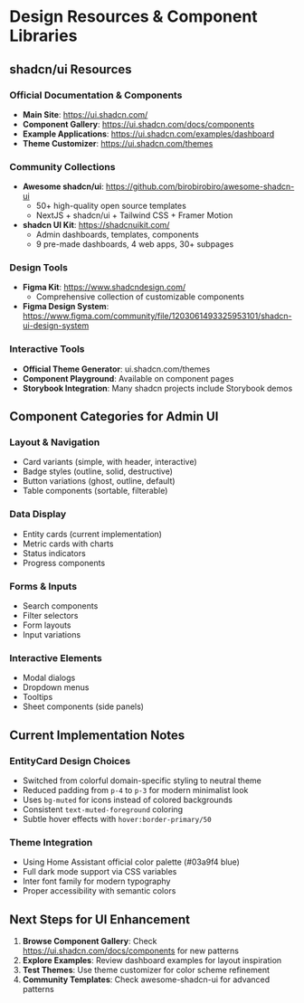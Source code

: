 # Design Resources & Component Libraries

## shadcn/ui Resources

### Official Documentation & Components
- **Main Site**: https://ui.shadcn.com/
- **Component Gallery**: https://ui.shadcn.com/docs/components
- **Example Applications**: https://ui.shadcn.com/examples/dashboard
- **Theme Customizer**: https://ui.shadcn.com/themes

### Community Collections
- **Awesome shadcn/ui**: https://github.com/birobirobiro/awesome-shadcn-ui
  - 50+ high-quality open source templates
  - NextJS + shadcn/ui + Tailwind CSS + Framer Motion
- **shadcn UI Kit**: https://shadcnuikit.com/
  - Admin dashboards, templates, components
  - 9 pre-made dashboards, 4 web apps, 30+ subpages

### Design Tools
- **Figma Kit**: https://www.shadcndesign.com/
  - Comprehensive collection of customizable components
- **Figma Design System**: https://www.figma.com/community/file/1203061493325953101/shadcn-ui-design-system

### Interactive Tools
- **Official Theme Generator**: ui.shadcn.com/themes
- **Component Playground**: Available on component pages
- **Storybook Integration**: Many shadcn projects include Storybook demos

## Component Categories for Admin UI

### Layout & Navigation
- Card variants (simple, with header, interactive)
- Badge styles (outline, solid, destructive)
- Button variations (ghost, outline, default)
- Table components (sortable, filterable)

### Data Display
- Entity cards (current implementation)
- Metric cards with charts
- Status indicators
- Progress components

### Forms & Inputs
- Search components
- Filter selectors
- Form layouts
- Input variations

### Interactive Elements
- Modal dialogs
- Dropdown menus
- Tooltips
- Sheet components (side panels)

## Current Implementation Notes

### EntityCard Design Choices
- Switched from colorful domain-specific styling to neutral theme
- Reduced padding from `p-4` to `p-3` for modern minimalist look
- Uses `bg-muted` for icons instead of colored backgrounds
- Consistent `text-muted-foreground` coloring
- Subtle hover effects with `hover:border-primary/50`

### Theme Integration
- Using Home Assistant official color palette (#03a9f4 blue)
- Full dark mode support via CSS variables
- Inter font family for modern typography
- Proper accessibility with semantic colors

## Next Steps for UI Enhancement

1. **Browse Component Gallery**: Check https://ui.shadcn.com/docs/components for new patterns
2. **Explore Examples**: Review dashboard examples for layout inspiration
3. **Test Themes**: Use theme customizer for color scheme refinement
4. **Community Templates**: Check awesome-shadcn-ui for advanced patterns